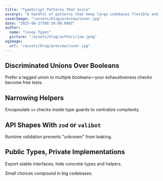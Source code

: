 ```yaml
---
title: "TypeScript Patterns That Scale"
excerpt: "A handful of patterns that keep large codebases flexible and readable."
coverImage: "/assets/blog/preview/cover.jpg"
date: "2025-08-27T08:30:00.000Z"
author:
  name: "Casey Types"
  picture: "/assets/blog/authors/joe.jpeg"
ogImage:
  url: "/assets/blog/preview/cover.jpg"
---
```


## Discriminated Unions Over Booleans

Prefer a tagged union to multiple booleans—your exhaustiveness checks become free tests.

## Narrowing Helpers

Encapsulate `in` checks inside type guards to centralize complexity.

## API Shapes With `zod` or `valibot`

Runtime validation prevents "unknown" from leaking.

## Public Types, Private Implementations

Export stable interfaces; hide concrete types and helpers.

Small choices compound in big codebases.


